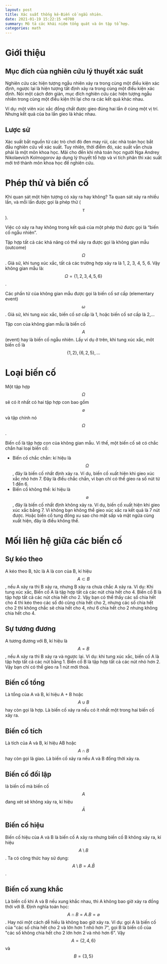 ```yaml
---
layout: post
title: Xác suất thống kê-Biến cố ngẫu nhiên.
date: 2021-01-19 15:22:15 +0700
summary: Mô tả các khái niệm tổng quát và ôn tập tổ hợp.
categories: math
---
```


# Giới thiệu

## Mục đích của nghiên cứu lý thuyết xác suất
Nghiên cứu các hiện tượng ngẫu nhiên xảy ra trong cùng một điều kiện xác định, ngược lại là hiện tượng tất định xảy ra trong cùng một điều kiện xác định. Nói một cách đơn giản, mục đích nghiên cứu các hiện tượng ngẫu nhiên trong cùng một điều kiện thì lại cho ra các kết quả khác nhau.

Ví dụ: một viên xúc xắc đồng chất được gieo đúng hai lần ở cùng một vị trí. Nhưng kết quả của ba lần gieo là khác nhau.

## Lược sử
Xác suất bắt nguồn từ các trò chơi đỏ đen may rủi, các nhà toán học bắt đầu nghiên cứu về xác suất. Tuy nhiên, thời điểm đó, xác suất vẫn chưa phải là một môn khoa học. Mãi cho đến khi nhà toán học người Nga Andrey Nikolaevich Kolmogorov áp dụng lý thuyết tổ hợp và vi tích phân thì xác suất mới trở thành môn khoa học để nghiên cứu.

# Phép thử và biến cố
Khi quan sát một hiện tượng có xảy ra hay không? Ta quan sát xảy ra nhiều lần, và mỗi lần được gọi là phép thử ($$ \tau $$). 

Việc có xảy ra hay không trong kết quả của một phép thử được gọi là “biến cố ngẫu nhiên”.

Tập hợp tất cả các khả năng có thể xảy ra được gọi là không gian mẫu (outcome) $$ \Omega $$. Giả sử, khi tung xúc xắc, tất cả các trường hợp xảy ra là 1, 2, 3, 4, 5, 6. Vậy không gian mẫu là:
$$ \Omega = \left \{ 1, 2, 3, 4, 5, 6 \right \} $$ .

Các phần tử của không gian mẫu được gọi là biến cố sơ cấp (elementary event) $$ \omega $$. Giả sử, khi tung xúc xắc, biến cố sơ cấp là 1, hoặc biến cố sơ cấp là 2,…

Tập con của không gian mẫu là biến cố $$ A $$ (event) hay là biến cố ngẫu nhiên. Lấy ví dụ ở trên, khi tung xúc xắc, môt biến cố là $$ \left \{ 1, 2 \right \},\left \{ 6, 2, 5 \right \},... $$

# Loại biến cố
Một tập hợp $$ \Omega $$ sẽ có ít nhất có hai tập hợp con bao gồm $$ \varnothing $$ và tập chính nó $$ \Omega $$.

Biến cố là tập hợp con của không gian mẫu. Vì thế, một biến cố sẽ có chắc chắn hai loại biến cố:
+ Biến cố chắc chắn: kí hiệu là $$ \Omega $$, đây là biến cố nhất định xảy ra. Ví dụ, biến cố xuất hiện khi gieo xúc xắc nhỏ hơn 7. Đây là điều chắc chắn, vì bạn chỉ có thể gieo ra số nút từ 1 đến 6.
+ Biến cố không thể: kí hiệu là $$ \varnothing $$, đây là biến cố nhất định không xảy ra. Ví dụ, biến cố xuất hiện khi gieo xúc xắc bằng 7. Vì không bạn không thể gieo xúc xắc ra kết quả là 7 nút được. Hoặc biến cố tung đồng xu sao cho mặt sấp và mặt ngửa cùng xuất hiện, đây là điều không thể.

# Mối liên hệ giữa các biến cố

## Sự kéo theo
A kéo theo B, tức là A là con của B, kí hiệu $$ A \subset B $$, nếu A xảy ra thì B xảy ra, nhưng B xảy ra chưa chắc A xảy ra.
Ví dụ: Khi tung xúc xắc, Biến cố A là tập hợp tất cả các nút chia hết cho 4. Biến cố B là tập hợp tất cả các nút chia hết cho 2. Vậy bạn có thể thấy các số chia hết cho 4 thì kéo theo các số đó cũng chia hết cho 2, nhưng các số chia hết cho 2 thì không chắc sẽ chia hết cho 4, như 6 chia hết cho 2 nhưng không chia hết cho 4.

## Sự tương đương
A tương đương với B, kí hiệu là $$ A = B $$, nếu A xảy ra thì B xảy ra và ngược lại.
Ví dụ: khi tung xúc xắc, biến cố A là tập hợp tất cả các nút bằng 1. Biến cố B là tập hợp tất cả các nút nhỏ hơn 2. Vậy bạn chỉ có thể gieo ra 1 nút mới thoả.

## Biến cố tổng
Là tổng của A và B, kí hiệu A + B hoặc $$ A \cup  B $$ hay còn gọi là hợp. Là biến cố xảy ra nếu có ít nhất một trong hai biến cố xảy ra.

## Biến cố tích
Là tích của A và B, kí hiệu AB hoặc $$ A \cap B $$ hay còn gọi là giao. Là biến cố xảy ra nếu A và B đồng thời xảy ra. 

## Biến cố đối lập
là biến cố mà biến cố $$A$$ đang xét sẽ không xảy ra, kí hiệu $$ \bar{A}$$ 

## Biến cố hiệu 
Biến cố hiệu của A và B là biến cố A xảy ra nhưng biến cố B không xảy ra, kí hiệu $$A \setminus B$$. Ta có công thức hay sử dụng: $$ A \setminus B = A.\bar{B} $$.

## Biến cố xung khắc
Là biến cố khi A và B nếu xung khắc nhau, thì A không bao giờ xảy ra đồng thời với B. Định nghĩa toán học: $$ A\cap B = A.B = \varnothing $$. Hay nói một cách dễ hiểu là không bao giờ xảy ra.
Ví dụ: gọi A là biến cố của "các số chia hết cho 2 và lớn hơn 1 nhỏ hơn 7", gọi B là biến cố của "các số không chia hết cho 2 lớn hơn 2 và nhỏ hơn 6".
Vậy $$ A = \left \{ 2, 4, 6  \right \} $$ và $$ B = \left \{ 3, 5 \right \} $$
